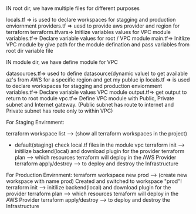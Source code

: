 #
#
IN root dir, we have multiple files for different purposes

locals.tf => is used to declare workspaces for stagging and production enviornment
providers.tf => uesd to provide aws provider and region for terraform
terraform.tfvars=> Initlize variables values for VPC module
variables.tf=> Declare variable values for root / VPC module
main.tf=> Initlize VPC module by give path for the module defination and pass variables from root dir variable file

IN module dir, we have define module for VPC

datasources.tf=> used to define datasource(dynamic value) to get available az's from AWS for a specific region and get my publuc ip
locals.tf => is used to declare workspaces for stagging and production enviornment
variables.tf=> Declare variable values VPC module
output.tf=> get output to return to root module
vpc.tf=> Define VPC module with Public, Private subnet and Internet gateway. (Public subnet has route to internet and Private subnet has route only to within VPC)

For Staging Envirnment:

 terraform workspace list  --> (show all terraform workspaces in the project)
 * default(staging) check local.tf files in the module vpc
 terraform init --> initilize backend(local) and download plugin for the provider
 terraform plan --> which resources terraform will deploy in the AWS Provider
 terraform apply/destroy --> to deploy and destroy the Infrastructure

For Production Envirnment:
  terraform workspace new prod -->  (create new workspace with name prod)
Created and switched to workspace "prod"!
 terraform init --> initilize backend(local) and download plugin for the provider
 terraform plan --> which resources terraform will deploy in the AWS Provider
 terraform apply/destroy --> to deploy and destroy the Infrastructure